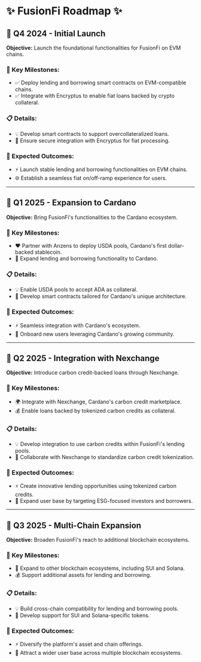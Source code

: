  # ✨ **FusionFi Roadmap** ✨
 
 ## 📅 **Q4 2024 - Initial Launch**
 **Objective:** Launch the foundational functionalities for FusionFi on EVM chains.
 
 ### 🔑 Key Milestones:
 - ✅ Deploy lending and borrowing smart contracts on EVM-compatible chains.
 - ✅ Integrate with Encryptus to enable fiat loans backed by crypto collateral.
 
 ### 📋 Details:
 - 💡 Develop smart contracts to support overcollateralized loans.
 - 📝 Ensure secure integration with Encryptus for fiat processing.
 
 ### 🎯 Expected Outcomes:
 - ⚡ Launch stable lending and borrowing functionalities on EVM chains.
 - 🌐 Establish a seamless fiat on/off-ramp experience for users.
 
 ---
 
 ## 📅 **Q1 2025 - Expansion to Cardano**
 **Objective:** Bring FusionFi's functionalities to the Cardano ecosystem.
 
 ### 🔑 Key Milestones:
 - ❤️ Partner with Anzens to deploy USDA pools, Cardano's first dollar-backed stablecoin.
 - 🚀 Expand lending and borrowing functionality to Cardano.
 
 ### 📋 Details:
 - 💡 Enable USDA pools to accept ADA as collateral.
 - 📝 Develop smart contracts tailored for Cardano's unique architecture.
 
 ### 🎯 Expected Outcomes:
 - ⚡ Seamless integration with Cardano's ecosystem.
 - 🚀 Onboard new users leveraging Cardano's growing community.
 
 ---
 
 ## 📅 **Q2 2025 - Integration with Nexchange**
 **Objective:** Introduce carbon credit-backed loans through Nexchange.
 
 ### 🔑 Key Milestones:
 - 🌍 Integrate with Nexchange, Cardano's carbon credit marketplace.
 - 💰 Enable loans backed by tokenized carbon credits as collateral.
 
 ### 📋 Details:
 - 💡 Develop integration to use carbon credits within FusionFi's lending pools.
 - 📝 Collaborate with Nexchange to standardize carbon credit tokenization.
 
 ### 🎯 Expected Outcomes:
 - ⚡ Create innovative lending opportunities using tokenized carbon credits.
 - 🚀 Expand user base by targeting ESG-focused investors and borrowers.
 
 ---
 
 ## 📅 **Q3 2025 - Multi-Chain Expansion**
 **Objective:** Broaden FusionFi's reach to additional blockchain ecosystems.
 
 ### 🔑 Key Milestones:
 - 🔗 Expand to other blockchain ecosystems, including SUI and Solana.
 - 💰 Support additional assets for lending and borrowing.
 
 ### 📋 Details:
 - 💡 Build cross-chain compatibility for lending and borrowing pools.
 - 📝 Develop support for SUI and Solana-specific tokens.
 
 ### 🎯 Expected Outcomes:
 - ⚡ Diversify the platform's asset and chain offerings.
 - 🚀 Attract a wider user base across multiple blockchain ecosystems.
